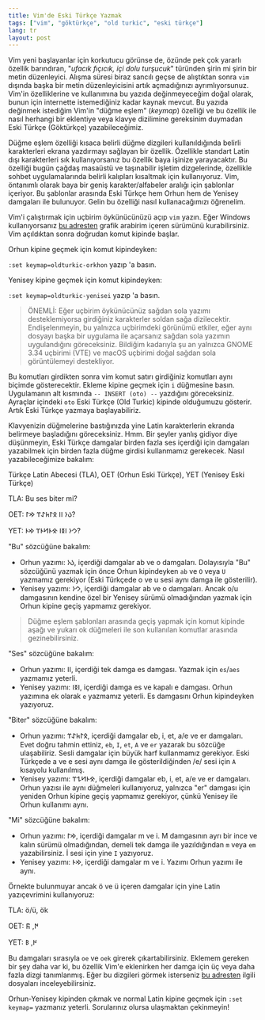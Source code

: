 ```yaml
---
title: Vim'de Eski Türkçe Yazmak
tags: ["vim", "göktürkçe", "old turkic", "eski türkçe"]
lang: tr
layout: post
---
```

Vim yeni başlayanlar için korkutucu görünse de, özünde pek çok yararlı özellik barındıran, "*ufacık fıçıcık, içi dolu turşucuk*" türünden şirin mi şirin bir metin düzenleyici. Alışma süresi biraz sancılı geçse de alıştıktan sonra `vim` dışında başka bir metin düzenleyicisini artık açmadığınızı ayrımlıyorsunuz. Vim'in özelliklerine ve kullanımına bu yazıda değinmeyeceğim doğal olarak, bunun için internette istemediğiniz kadar kaynak mevcut. Bu yazıda değinmek istediğim Vim'in "düğme eşlem" (*keymap*) özelliği ve bu özellik ile nasıl herhangi bir eklentiye veya klavye dizilimine gereksinim duymadan Eski Türkçe (Göktürkçe) yazabileceğimiz.

Düğme eşlem özelliği kısaca belirli düğme dizgileri kullanıldığında belirli karakterleri ekrana yazdırmayı sağlayan bir özellik. Özellikle standart Latin dışı karakterleri sık kullanıyorsanız bu özellik baya işinize yarayacaktır. Bu özelliği bugün çağdaş masaüstü ve taşınabilir işletim dizgelerinde, özellikle sohbet uygulamalarında belirli kalıpları kısaltmak için kullanıyoruz. Vim, öntanımlı olarak baya bir geniş karakter/alfabeler aralığı için şablonlar içeriyor. Bu şablonlar arasında Eski Türkçe hem Orhun hem de Yenisey damgaları ile bulunuyor. Gelin bu özelliği nasıl kullanacağımızı öğrenelim.

Vim'i çalıştırmak için uçbirim öykünücünüzü açıp `vim` yazın. Eğer Windows kullanıyorsanız [bu adresten](www.vim.org) grafik arabirim içeren sürümünü kurabilirsiniz. Vim açıldıktan sonra doğrudan komut kipinde başlar.

Orhun kipine geçmek için komut kipindeyken:

`:set keymap=oldturkic-orkhon` yazıp <Enter>'a basın.

Yenisey kipine geçmek için komut kipindeyken:

`:set keymap=oldturkic-yenisei` yazıp <Enter>'a basın.

> ÖNEMLİ: Eğer uçbirim öykünücünüz sağdan sola yazımı desteklemiyorsa girdiğiniz karakterler soldan sağa dizilecektir. Endişelenmeyin, bu yalnızca uçbirimdeki görünümü etkiler, eğer aynı dosyayı başka bir uygulama ile açarsanız sağdan sola yazımın uygulandığını göreceksiniz. Bildiğim kadarıyla şu an yalnızca GNOME 3.34 uçbirimi (VTE) ve macOS uçbirimi doğal sağdan sola görüntülemeyi destekliyor.

Bu komutları girdikten sonra vim komut satırı girdiğiniz komutları aynı biçimde gösterecektir. Ekleme kipine geçmek için `i` düğmesine basın. Uygulamanın alt kısmında `-- INSERT (oto) --` yazdığını göreceksiniz. Ayraçlar içindeki `oto` Eski Türkçe (Old Turkic) kipinde olduğumuzu gösterir. Artık Eski Türkçe yazmaya başlayabiliriz.

Klavyenizin düğmelerine bastığınızda yine Latin karakterlerin ekranda belirmeye başladığını göreceksiniz. Hmm. Bir şeyler yanlış gidiyor diye düşünmeyin, Eski Türkçe damgalar birden fazla ses içerdiği için damgaları yazabilmek için birden fazla düğme girdisi kullanmamız gerekecek. Nasıl yazabileceğimize bakalım:

Türkçe Latin Abecesi (TLA), OET (Orhun Eski Türkçe), YET (Yenisey Eski Türkçe)

TLA: Bu ses biter mi?

OET: 𐰉𐰆 𐰾𐰾 𐰋𐰃𐱅𐰀𐰼 𐰢𐰃?

YET: 𐰊𐰆 𐰾𐰅𐰾 𐰌𐰄𐱆𐰄𐰼 𐰢𐰄?

"Bu" sözcüğüne bakalım:

* Orhun yazımı: 𐰉𐰆, içerdiği damgalar ab ve o damgaları. Dolayısıyla "Bu" sözcüğünü yazmak için önce Orhun kipindeyken `ab` ve `O` veya `U` yazmamız gerekiyor (Eski Türkçede o ve u sesi aynı damga ile gösterilir).
* Yenisey yazımı: 𐰊𐰆, içerdiği damgalar ab ve o damgaları. Ancak o/u damgasının kendine özel bir Yenisey sürümü olmadığından yazmak için Orhun kipine geçiş yapmamız gerekiyor.

> Düğme eşlem şablonları arasında geçiş yapmak için komut kipinde aşağı ve yukarı ok düğmeleri ile son kullanılan komutlar arasında gezinebilirsiniz.

"Ses" sözcüğüne bakalım:

* Orhun yazımı: 𐰾𐰾, içerdiği tek damga es damgası. Yazmak için `es`/`aes` yazmamız yeterli.
* Yenisey yazımı: 𐰾𐰅𐰾, içerdiği damga es ve kapalı e damgası. Orhun yazımına ek olarak `e` yazmamız yeterli. Es damgasını Orhun kipindeyken yazıyoruz.

"Biter" sözcüğüne bakalım:

* Orhun yazımı: 𐰋𐰃𐱅𐰀𐰼, içerdiği damgalar eb, i, et, a/e ve er damgaları. Evet doğru tahmin ettiniz, `eb`, `I`, `et`, `A` ve `er` yazarak bu sözcüğe ulaşabiliriz. Sesli damgalar için büyük harf kullanmamız gerekiyor. Eski Türkçede a ve e sesi aynı damga ile gösterildiğinden /e/ sesi için `A` kısayolu kullanılmış.
* Yenisey yazımı: 𐰌𐰄𐱆𐰁𐰼, içerdiği damgalar eb, i, et, a/e ve er damgaları. Orhun yazısı ile aynı düğmeleri kullanıyoruz, yalnızca "er" damgası için yeniden Orhun kipine geçiş yapmamız gerekiyor, çünkü Yenisey ile Orhun kullanımı aynı.

"Mi" sözcüğüne bakalım:

* Orhun yazımı: 𐰢𐰃, içerdiği damgalar m ve i. M damgasının ayrı bir ince ve kalın sürümü olmadığından, demeli tek damga ile yazıldığından `m` veya `em` yazabilirsiniz. İ sesi için yine `I` yazıyoruz.
* Yenisey yazımı: 𐰢𐰄, içerdiği damgalar m ve i. Yazımı Orhun yazımı ile aynı.

Örnekte bulunmuyar ancak ö ve ü içeren damgalar için yine Latin yazıçevrimini kullanıyoruz:

TLA: ö/ü, ök

OET: 𐰇, 𐰜

YET: 𐰈, 𐰝

Bu damgaları sırasıyla `oe` ve `oek` girerek çıkartabilirsiniz. Eklemem gereken bir şey daha var ki, bu özellik Vim'e eklenirken her damga için üç veya daha fazla dizgi tanımlanmış. Eğer bu dizgileri görmek isterseniz [bu adresten](github.com/runtime/keymap) ilgili dosyaları inceleyebilirsiniz.

Orhun-Yenisey kipinden çıkmak ve normal Latin kipine geçmek için `:set keymap=` yazmanız yeterli. Sorularınız olursa ulaşmaktan çekinmeyin!
